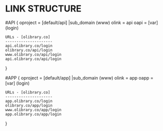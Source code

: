 LINK STRUCTURE
=================================
#API {
	oproject = [default/api] |sub_domain (www)
	olink = api
	oapi = [var] (login)

	URLs - [olibrary.co]
	---------------------
	api.olibrary.co/login
	olibrary.co/api/login
	www.olibrary.co/api/login
	api.olibrary.co/api/login
}

#APP {
	oproject = [default/app] |sub_domain (www)
	olink = app
	oapp = [var] (login)

	URLs - [olibrary.co]
	---------------------
	app.olibrary.co/login
	olibrary.co/app/login
	www.olibrary.co/app/login
	app.olibrary.co/app/login
}